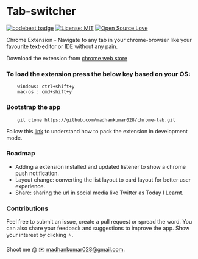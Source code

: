 # Tab-switcher

[![codebeat badge](https://codebeat.co/badges/ef34b705-cd7d-4474-8cd2-a4a0c28d6ee9)](https://codebeat.co/projects/github-com-madhankumar028-chrome-tab-master)
[![License: MIT](https://img.shields.io/badge/License-MIT-yellow.svg)](https://opensource.org/licenses/MIT)
[![Open Source Love](https://badges.frapsoft.com/os/v1/open-source.svg?v=103)](https://github.com/ellerbrock/open-source-badges/)


Chrome Extension - Navigate to any tab in your chrome-browser like your favourite text-editor or IDE without any pain.

Download the extension from [chrome web store](https://chrome.google.com/webstore/detail/tab-switcher/akenkgmojelifdnoogjnjfegmegandil?hl=en-US&gl=IN)

### To load the extension press the below key based on your OS:
```
    windows: ctrl+shift+y
    mac-os : cmd+shift+y
```
### Bootstrap the app
```
    git clone https://github.com/madhankumar028/chrome-tab.git
```

Follow this [link](https://developer.chrome.com/extensions/getstarted) to understand how to pack the extension in development mode.

### Roadmap
* Adding a extension installed and updated listener to show a chrome push notification.
* Layout change: converting the list layout to card layout for better user experience.
* Share: sharing the url in social media like Twitter as Today I Learnt.

### Contributions
Feel free to submit an issue, create a pull request or spread the word.
You can also share your feedback and suggestions to improve the app.
Show your interest by clicking ⭐️.

Shoot me @ ✉️ madhankumar028@gmail.com.
